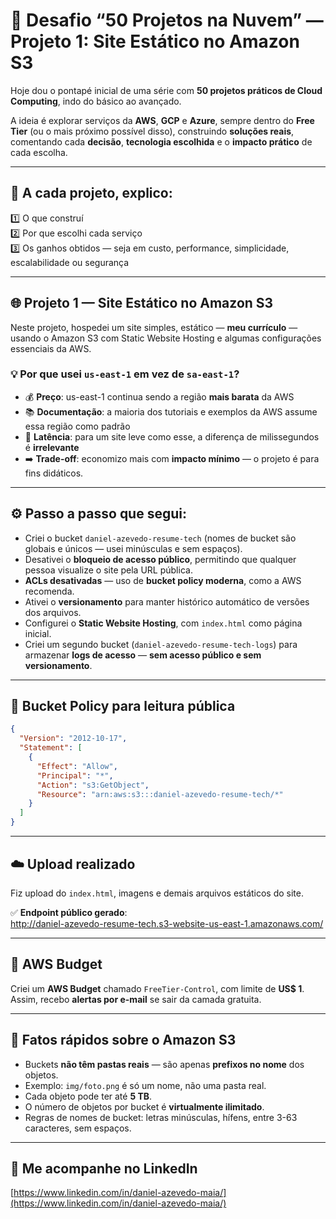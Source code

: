 # 📅 Desafio “50 Projetos na Nuvem” — Projeto 1: Site Estático no Amazon S3

Hoje dou o pontapé inicial de uma série com **50 projetos práticos de Cloud Computing**, indo do básico ao avançado.

A ideia é explorar serviços da **AWS**, **GCP** e **Azure**, sempre dentro do **Free Tier** (ou o mais próximo possível disso), construindo **soluções reais**, comentando cada **decisão**, **tecnologia escolhida** e o **impacto prático** de cada escolha.

---

## 🚀 A cada projeto, explico:

1️⃣ O que construí  
2️⃣ Por que escolhi cada serviço  
3️⃣ Os ganhos obtidos — seja em custo, performance, simplicidade, escalabilidade ou segurança  

---

## 🌐 Projeto 1 — Site Estático no Amazon S3

Neste projeto, hospedei um site simples, estático — **meu currículo** — usando o Amazon S3 com Static Website Hosting e algumas configurações essenciais da AWS.

### 💡 Por que usei `us-east-1` em vez de `sa-east-1`?

- 💰 **Preço**: us-east-1 continua sendo a região **mais barata** da AWS  
- 📚 **Documentação**: a maioria dos tutoriais e exemplos da AWS assume essa região como padrão  
- 📶 **Latência**: para um site leve como esse, a diferença de milissegundos é **irrelevante**  
- ➡️ **Trade-off**: economizo mais com **impacto mínimo** — o projeto é para fins didáticos.

---

## ⚙️ Passo a passo que segui:

- Criei o bucket `daniel-azevedo-resume-tech` (nomes de bucket são globais e únicos — usei minúsculas e sem espaços).
- Desativei o **bloqueio de acesso público**, permitindo que qualquer pessoa visualize o site pela URL pública.
- **ACLs desativadas** — uso de **bucket policy moderna**, como a AWS recomenda.
- Ativei o **versionamento** para manter histórico automático de versões dos arquivos.
- Configurei o **Static Website Hosting**, com `index.html` como página inicial.
- Criei um segundo bucket (`daniel-azevedo-resume-tech-logs`) para armazenar **logs de acesso** — **sem acesso público e sem versionamento**.

---

## 🔐 Bucket Policy para leitura pública

```json
{
  "Version": "2012-10-17",
  "Statement": [
    {
      "Effect": "Allow",
      "Principal": "*",
      "Action": "s3:GetObject",
      "Resource": "arn:aws:s3:::daniel-azevedo-resume-tech/*"
    }
  ]
}
```

---

## ☁️ Upload realizado

Fiz upload do `index.html`, imagens e demais arquivos estáticos do site.

✅ **Endpoint público gerado**:  
http://daniel-azevedo-resume-tech.s3-website-us-east-1.amazonaws.com/

---

## 💸 AWS Budget

Criei um **AWS Budget** chamado `FreeTier-Control`, com limite de **US$ 1**.  
Assim, recebo **alertas por e-mail** se sair da camada gratuita.

---

## 🧠 Fatos rápidos sobre o Amazon S3

- Buckets **não têm pastas reais** — são apenas **prefixos no nome** dos objetos.
- Exemplo: `img/foto.png` é só um nome, não uma pasta real.
- Cada objeto pode ter até **5 TB**.
- O número de objetos por bucket é **virtualmente ilimitado**.
- Regras de nomes de bucket: letras minúsculas, hífens, entre 3-63 caracteres, sem espaços.

---

## 🔗 Me acompanhe no LinkedIn

[https://www.linkedin.com/in/daniel-azevedo-maia/](https://www.linkedin.com/in/daniel-azevedo-maia/)

